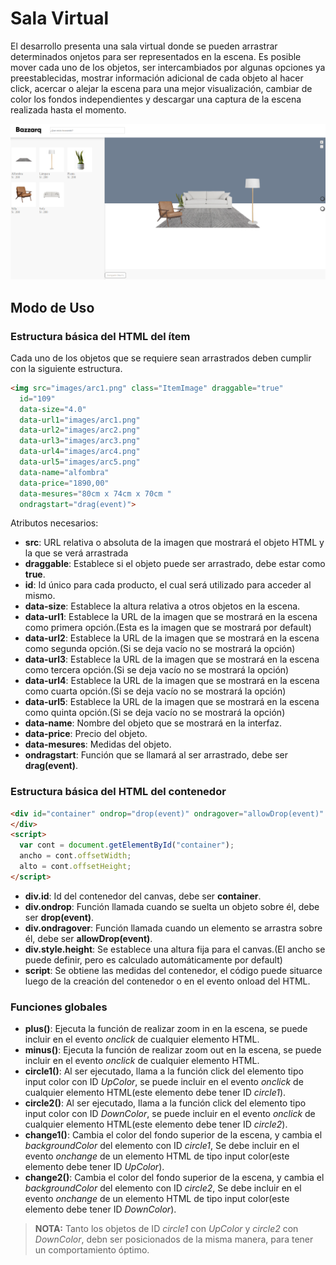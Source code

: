 # Sala Virtual
El desarrollo presenta una sala virtual donde se pueden arrastrar determinados onjetos para ser representados en la escena. Es posible mover cada uno de los objetos, ser intercambiados por algunas opciones ya preestablecidas, mostrar información adicional de cada objeto al hacer click, acercar o alejar la escena para una mejor visualización, cambiar de color los fondos independientes y descargar una captura de la escena realizada hasta el momento.

![Captura](images/captura.png)

## Modo de Uso
### Estructura básica del HTML del ítem
Cada uno de los objetos que se requiere sean arrastrados deben cumplir con la siguiente estructura.

```html
<img src="images/arc1.png" class="ItemImage" draggable="true"
  id="109" 
  data-size="4.0" 
  data-url1="images/arc1.png"
  data-url2="images/arc2.png"
  data-url3="images/arc3.png"
  data-url4="images/arc4.png"
  data-url5="images/arc5.png"
  data-name="alfombra"
  data-price="1890,00"
  data-mesures="80cm x 74cm x 70cm "
  ondragstart="drag(event)">
```
Atributos necesarios:
- **src**: URL relativa o absoluta de la imagen que mostrará el objeto HTML y la que se verá arrastrada
- **draggable**: Establece si el objeto puede ser arrastrado, debe estar como **true**.
- **id**: Id único para cada producto, el cual será utilizado para acceder al mismo.
- **data-size**: Establece la altura relativa a otros objetos en la escena.
- **data-url1**: Establece la URL de la imagen que se mostrará en la escena como primera opción.(Esta es la imagen que se mostrará por default)
- **data-url2**: Establece la URL de la imagen que se mostrará en la escena como segunda opción.(Si se deja vacío no se mostrará la opción)
- **data-url3**: Establece la URL de la imagen que se mostrará en la escena como tercera opción.(Si se deja vacío no se mostrará la opción)
- **data-url4**: Establece la URL de la imagen que se mostrará en la escena como cuarta opción.(Si se deja vacío no se mostrará la opción)
- **data-url5**: Establece la URL de la imagen que se mostrará en la escena como quinta opción.(Si se deja vacío no se mostrará la opción)
- **data-name**: Nombre del objeto que se mostrará en la interfaz.
- **data-price**: Precio del objeto.
- **data-mesures**: Medidas del objeto.
- **ondragstart**: Función que se llamará al ser arrastrado, debe ser **drag(event)**.

### Estructura básica del HTML del contenedor
```html
<div id="container" ondrop="drop(event)" ondragover="allowDrop(event)" style="height: 800px;">
</div>
<script>
  var cont = document.getElementById("container");
  ancho = cont.offsetWidth;
  alto = cont.offsetHeight;
</script>
```
- **div.id**: Id del contenedor del canvas, debe ser **container**.
- **div.ondrop**: Función llamada cuando se suelta un objeto sobre él, debe ser **drop(event)**.
- **div.ondragover**: Función llamada cuando un elemento se arrastra sobre él, debe ser **allowDrop(event)**.
- **div.style.height**: Se establece una altura fija para el canvas.(El ancho se puede definir, pero es calculado automáticamente por default)
- **script**: Se obtiene las medidas del contenedor, el código puede situarce luego de la creación del contenedor o en el evento onload del HTML.

### Funciones globales
- **plus()**: Ejecuta la función de realizar zoom in en la escena, se puede incluir en el evento *onclick* de cualquier elemento HTML.
- **minus()**: Ejecuta la función de realizar zoom out en la escena, se puede incluir en el evento *onclick* de cualquier elemento HTML.
- **circle1()**: Al ser ejecutado, llama a la función click del elemento tipo input color con ID *UpColor*, se puede incluir en el evento *onclick* de cualquier elemento HTML(este elemento debe tener ID *circle1*).
- **circle2()**: Al ser ejecutado, llama a la función click del elemento tipo input color con ID *DownColor*, se puede incluir en el evento *onclick* de cualquier elemento HTML(este elemento debe tener ID *circle2*).
- **change1()**: Cambia el color del fondo superior de la escena, y cambia el *backgroundColor* del elemento con ID *circle1*, Se debe incluir en el evento *onchange* de un elemento HTML de tipo input color(este elemento debe tener ID *UpColor*).
- **change2()**: Cambia el color del fondo superior de la escena, y cambia el *backgroundColor* del elemento con ID *circle2*, Se debe incluir en el evento *onchange* de un elemento HTML de tipo input color(este elemento debe tener ID *DownColor*).

>**NOTA:** Tanto los objetos de ID *circle1* con *UpColor* y *circle2* con *DownColor*, debn ser posicionados de la misma manera, para tener un comportamiento óptimo.
